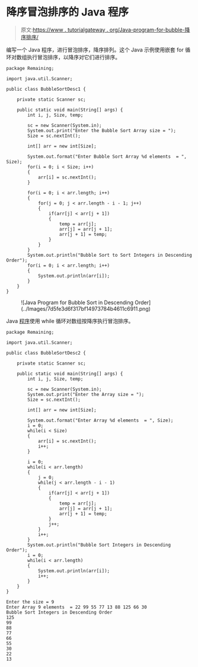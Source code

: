 # 降序冒泡排序的 Java 程序

> 原文:[https://www . tutorialgateway . org/Java-program-for-bubble-降序排序/](https://www.tutorialgateway.org/java-program-for-bubble-sort-in-descending-order/)

编写一个 Java 程序，进行冒泡排序，降序排列。这个 Java 示例使用嵌套 for 循环对数组执行冒泡排序，以降序对它们进行排序。

```
package Remaining;

import java.util.Scanner;

public class BubbleSortDesc1 {

	private static Scanner sc;

	public static void main(String[] args) {
		int i, j, Size, temp;

		sc = new Scanner(System.in);		
		System.out.print("Enter the Bubble Sort Array size = ");
		Size = sc.nextInt();

		int[] arr = new int[Size];

		System.out.format("Enter Bubble Sort Array %d elements  = ", Size);
		for(i = 0; i < Size; i++) 
		{
			arr[i] = sc.nextInt();
		}

		for(i = 0; i < arr.length; i++)
		{
			for(j = 0; j < arr.length - i - 1; j++)
			{
				if(arr[j] < arr[j + 1])
				{
					temp = arr[j];
					arr[j] = arr[j + 1];
					arr[j + 1] = temp;
				}
			}
		}
		System.out.println("Bubble Sort to Sort Integers in Descending Order");
		for(i = 0; i < arr.length; i++)
		{
			System.out.println(arr[i]);
		}
	}
}
```

<figure class="wp-block-image size-large">![Java Program for Bubble Sort in Descending Order](../Images/7d5fe3d6f317bf14973784b4611c6911.png)</figure>

Java [程序](https://www.tutorialgateway.org/learn-java-programs/)使用 while 循环对数组按降序执行冒泡排序。

```
package Remaining;

import java.util.Scanner;

public class BubbleSortDesc2 {

	private static Scanner sc;

	public static void main(String[] args) {
		int i, j, Size, temp;

		sc = new Scanner(System.in);		
		System.out.print("Enter the Array size = ");
		Size = sc.nextInt();

		int[] arr = new int[Size];

		System.out.format("Enter Array %d elements  = ", Size);
		i = 0; 
		while(i < Size) 
		{
			arr[i] = sc.nextInt();
			i++;
		}

		i = 0; 
		while(i < arr.length)
		{
			j = 0;
			while(j < arr.length - i - 1)
			{
				if(arr[j] < arr[j + 1])
				{
					temp = arr[j];
					arr[j] = arr[j + 1];
					arr[j + 1] = temp;
				}
				j++;
			}
			i++;
		}
		System.out.println("Bubble Sort Integers in Descending Order");
		i = 0; 
		while(i < arr.length)
		{
			System.out.println(arr[i]);
			i++;
		}
	}
}
```

```
Enter the size = 9
Enter Array 9 elements  = 22 99 55 77 13 88 125 66 30
Bubble Sort Integers in Descending Order
125
99
88
77
66
55
30
22
13
```